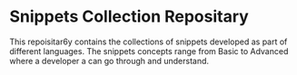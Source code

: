 # Snippets Collection Repositary

This repoisitar6y contains the collections of snippets developed as part of different languages. The snippets concepts range from Basic to Advanced where a developer a can go through and understand.
